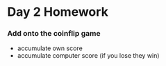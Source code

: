 # Day 2 Homework

### Add onto the coinflip game
- accumulate own score
- accumulate computer score (if you lose they win)